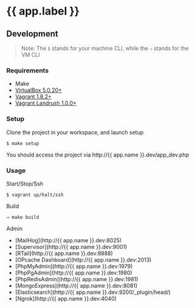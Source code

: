 # {{ app.label }}

## Development

> Note: The `$` stands for your machine CLI, while the `⇒` stands for the VM CLI

### Requirements

* Make
* [VirtualBox 5.0.20+](https://www.virtualbox.org/wiki/Downloads)
* [Vagrant 1.8.2+](https://www.vagrantup.com/downloads.html)
* [Vagrant Landrush 1.0.0+](https://github.com/vagrant-landrush/landrush)

### Setup

Clone the project in your workspace, and launch setup

    $ make setup

You should access the project via http://{{ app.name }}.dev/app_dev.php

### Usage

Start/Stop/Ssh

    $ vagrant up/halt/ssh

Build

    ⇒ make build

Admin

* [MailHog](http://{{ app.name }}.dev:8025)
* [Supervisor](http://{{ app.name }}.dev:9001)
* [RTail](http://{{ app.name }}.dev:8888)
* [OPcache Dashboard](http://{{ app.name }}.dev:2013)
* [PhpMyAdmin](http://{{ app.name }}.dev:1979)
* [PhpPgAdmin](http://{{ app.name }}.dev:1980)
* [PhpRedisAdmin](http://{{ app.name }}.dev:1981)
* [MongoExpress](http://{{ app.name }}.dev:8081)
* [Elasticsearch](http://{{ app.name }}.dev:9200/_plugin/head/)
* [Ngrok](http://{{ app.name }}.dev:4040)

